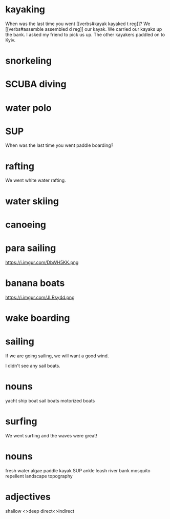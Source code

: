 # kayaking
When was the last time you went [[verbs#kayak kayaked t reg]]?
We [[verbs#assemble assembled d reg]] our kayak.
We carried our kayaks up the bank.
I asked my friend to pick us up.
The other kayakers paddled on to Kyiv.

# snorkeling

# SCUBA diving

# water polo

# SUP
When was the last time you went paddle boarding?

# rafting
We went white water rafting.

# water skiing

# canoeing

# para sailing
https://i.imgur.com/DbWH5KK.png

# banana boats
https://i.imgur.com/JLRsy4d.png

# wake boarding

# sailing
If we are going sailing, we will want a good wind.

I didn't see any sail boats.
# nouns
yacht
ship
boat
sail boats
motorized boats

# surfing
We went surfing and the waves were great!


# nouns
fresh water algae
paddle
kayak
SUP
ankle leash
river bank
mosquito repellent
landscape
topography

# adjectives
shallow <>deep
direct<>indirect
